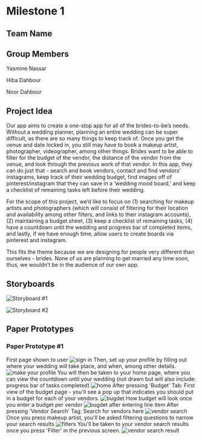 # Milestone 1

## Team Name


## Group Members
Yasmine Nassar

Hiba Dahbour

Noor Dahbour

## Project Idea
Our app aims to create a one-stop app for all of the brides-to-be’s needs. Without a wedding planner, planning an entire wedding can be super difficult, as there are so many things to keep track of. Once you get the venue and date locked in, you still may have to book a makeup artist, photographer, videographer, among other things. Brides want to be able to filter for the budget of the vendor, the distance of the vendor from the venue, and look through the previous work of that vendor. In this app, they can do just that - search and book vendors, contact and find vendors’ instagrams, keep track of their wedding budget, find images off of pinterest/instagram that they can save in a ‘wedding mood board,’ and keep a checklist of remaining tasks left before their wedding.

For the scope of this project, we’d like to focus on (1) searching for makeup artists and photographers (which will consist of filtering for their location and availability among other filters, and links to their instagram accounts), (2) maintaining a budget sheet, (3) keep a checklist of remaining tasks, (4) have a countdown until the wedding and progress bar of completed items, and lastly, if we have enough time, allow users to create boards via pinterest and instagram.

This fits the theme because we are designing for people very different than ourselves - brides. None of us are planning to get married any time soon, thus, we wouldn’t be in the audience of our own app.
 

## Storyboards

![Storyboard #1](story1.jpeg)

![Storyboard #2](story2.jpeg)

## Paper Prototypes

### Paper Prototype #1

First page shown to user
![sign in](signin.jpg)
Then, set up your profile by filling out where your wedding will take place, and
when, among other details.
![make your profile](profile.jpg)
You will then be taken to your home page, where you can view the countdown until your wedding (not
drawn but will also include: progress bar of tasks completed)
![home](home.jpg)
After pressing 'Budget' Tab:
First view of the budget page - you'll see a pop up that indicates you should
put in a budget for each of your vendors. 
![bugdet](budget.jpg)
How budget will look once you enter a budget per vendor 
![bugdet after entering line item](budget2.jpg)
After pressing 'Vendor Search' Tag:
Search for vendors here
![vendor search](vendors.jpg)
Once you press makeup artist, you'll be asked filtering questions to narrow your
search results
![filters](filters.jpg)
You'll be taken to your vendor search results once you press 'Filter' in the
previous screen.
![vendor search result](searchresult.jpg)

